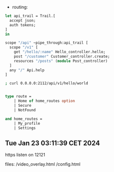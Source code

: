 * routing:

```ocaml
let api_trail = Trail.[
  accept json;
  auth tokens;
]
in

scope "/api" ~pipe_through:api_trail [
  scope "/v1" [
    get "/hello/:name" Hello_controller.hello;
    post "/customer" Customer_controller.create;
    resources "/posts" (module Post_controller)
  ]
  any "/" Api.help
]
```

```sh
; curl 0.0.0.0:2112/api/v1/hello/world
```

```ocaml

type route =
    | Home of home_routes option
    | Secure
    | NotFound

and home_routes = 
    | My_profile
    | Settings

```

## Tue Jan 23 03:11:39 CET 2024

https
listen on 12121

files:
    /video_overlay.html
    /config.html

